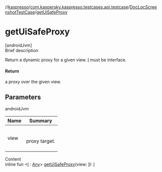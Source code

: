 //[kaspresso](../../index.md)/[com.kaspersky.kaspresso.testcases.api.testcase](../index.md)/[DocLocScreenshotTestCase](index.md)/[getUiSafeProxy](get-ui-safe-proxy.md)



# getUiSafeProxy  
[androidJvm]  
Brief description  


Return a dynamic proxy for a given view. [I](get-ui-safe-proxy.md) must be interface.



#### Return  


a proxy over the given view.



## Parameters  
  
androidJvm  
  
|  Name|  Summary| 
|---|---|
| view| <br><br>proxy target.<br><br>
  
  
Content  
inline fun <[I](get-ui-safe-proxy.md) : [Any](https://kotlinlang.org/api/latest/jvm/stdlib/kotlin/-any/index.html)> [getUiSafeProxy](get-ui-safe-proxy.md)(view: [I](get-ui-safe-proxy.md)): [I](get-ui-safe-proxy.md)  



